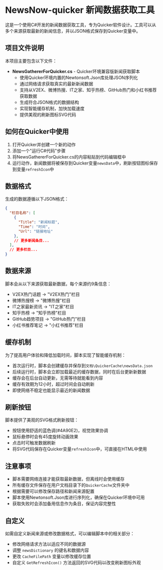 # NewsNow-quicker 新闻数据获取工具

这是一个使用C#开发的新闻数据获取工具，专为Quicker软件设计。工具可以从多个来源获取最新的新闻信息，并以JSON格式保存到Quicker变量中。

## 项目文件说明

本项目主要包含以下文件：

- **NewsGathererForQuicker.cs** - Quicker环境兼容版新闻获取脚本
  - 使用Quicker环境内置的Newtonsoft.Json库处理JSON序列化
  - 通过网络请求获取真实的最新新闻数据
  - 支持从V2EX、微博热搜、IT之家、知乎热榜、GitHub热门和小红书推荐获取数据
  - 生成符合JSON格式的数据结构
  - 实现智能缓存机制，加快加载速度
  - 提供美观的刷新图标SVG代码

## 如何在Quicker中使用

1. 打开Quicker并创建一个新的动作
2. 添加一个"运行C#代码"步骤
3. 将NewsGathererForQuicker.cs的内容粘贴到代码编辑框中
4. 运行动作，新闻数据将被保存到Quicker变量`newsData`中，刷新按钮图标保存到变量`refreshIcon`中

## 数据格式

生成的数据遵循以下JSON格式：

```json
{
  "栏目名称": [
    {
      "Title": "新闻标题",
      "Time": "时间",
      "Url": "链接地址"
    },
    // 更多新闻条目...
  ],
  // 更多栏目...
}
```

## 数据来源

脚本会从以下来源获取最新数据，每个来源约9条信息：

- V2EX热门话题 -> "V2EX热门"栏目
- 微博热搜榜 -> "微博热搜"栏目
- IT之家最新资讯 -> "IT之家"栏目
- 知乎热榜 -> "知乎热榜"栏目
- GitHub趋势项目 -> "GitHub热门"栏目
- 小红书推荐笔记 -> "小红书推荐"栏目

## 缓存机制

为了提高用户体验和降低加载时间，脚本实现了智能缓存机制：

- 首次运行时，脚本会创建缓存并保存到`文档\QuickerCache\newsData.json`
- 后续运行时，脚本会立即加载最近的缓存数据，同时在后台更新新数据
- 缓存会在后台自动更新，无需等待就能看到内容
- 缓存有效期为12小时，超过时间会自动刷新
- 即使网络不稳定也能显示最近的新闻数据

## 刷新按钮

脚本提供了美观的SVG格式刷新按钮：

- 按钮使用舒适的蓝色调(#4A90E2)，视觉效果协调
- 鼠标悬停时会有45度旋转动画效果
- 点击时可触发数据刷新
- 将SVG代码保存在Quicker变量`refreshIcon`中，可直接在HTML中使用

## 注意事项

- 脚本需要网络连接才能获取最新数据，但离线时会使用缓存
- 所有缓存文件保存在用户文档目录下的`QuickerCache`文件夹中
- 根据需要可以修改保存路径和新闻来源配置
- 脚本使用Newtonsoft.Json库进行序列化，确保在Quicker环境中可用
- 获取失败时会添加备用信息作为条目，保证内容完整性

## 自定义

如需自定义新闻来源或修改数据格式，可以编辑脚本中的相关部分：

- 修改网络请求方法以适应不同的数据源
- 调整 `newsDictionary` 的键名和数据内容
- 更改 `CacheFilePath` 变量以修改缓存位置
- 自定义 `GetRefreshIcon()` 方法返回的SVG代码以改变刷新图标外观 
